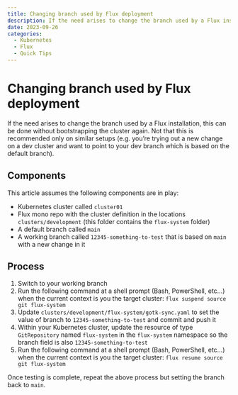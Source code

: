 ```yaml
---
title: Changing branch used by Flux deployment
description: If the need arises to change the branch used by a Flux installation, this can be done without bootstrapping the cluster again. Not that this is recommended only on similar setups (e.g. you’re trying out a new change on a dev cluster and want to point to your dev branch which is based on the default branch).
date: 2023-09-26
categories:
  - Kubernetes
  - Flux
  - Quick Tips
---
```

# Changing branch used by Flux deployment

If the need arises to change the branch used by a Flux installation, this can be done without bootstrapping the cluster again. Not that this is recommended only on similar setups (e.g. you’re trying out a new change on a dev cluster and want to point to your dev branch which is based on the default branch).

## Components

This article assumes the following components are in play:

- Kubernetes cluster called `cluster01`
- Flux mono repo with the cluster definition in the locations `clusters/development` (this folder contains the `flux-system` folder)
- A default branch called `main`
- A working branch called `12345-something-to-test` that is based on `main` with a new change in it

## Process

1. Switch to your working branch
2. Run the following command at a shell prompt (Bash, PowerShell, etc…) when the current context is you the target cluster: `flux suspend source git flux-system`
3. Update `clusters/development/flux-system/gotk-sync.yaml` to set the value of branch to `12345-something-to-test` and commit and push it
4. Within your Kubernetes cluster, update the resource of type `GitRepository` named `flux-system` in the `flux-system` namespace so the branch field is also `12345-something-to-test`
5. Run the following command at a shell prompt (Bash, PowerShell, etc…) when the current context is you the target cluster: `flux resume source git flux-system`

Once testing is complete, repeat the above process but setting the branch back to `main`.